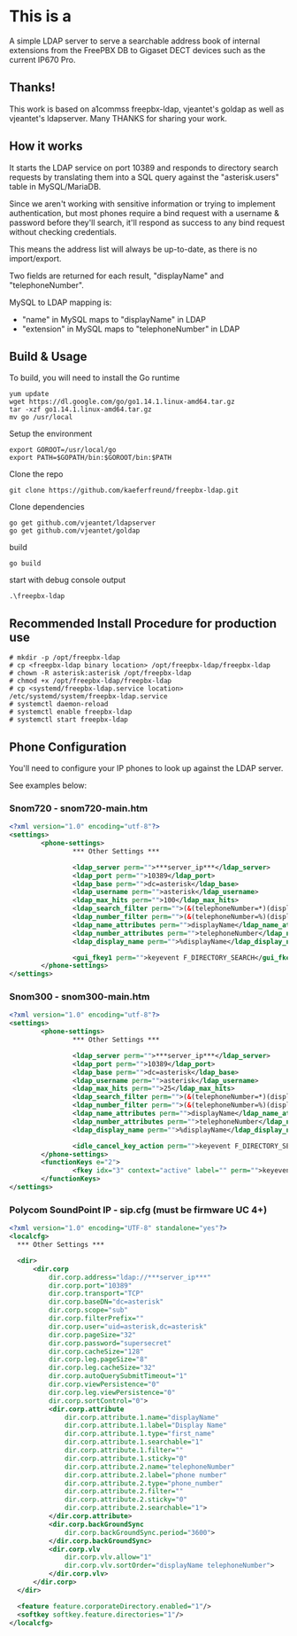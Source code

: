 # This is a 
A simple LDAP server to serve a searchable address book of internal extensions from the FreePBX DB to Gigaset DECT devices such as the current IP670 Pro.

## Thanks!
This work is based on a1commss freepbx-ldap, vjeantet's goldap as well as vjeantet's ldapserver. Many THANKS for sharing your work.


## How it works
It starts the LDAP service on port 10389 and responds to directory search requests by translating them into a SQL query against the "asterisk.users" table in MySQL/MariaDB.

Since we aren't working with sensitive information or trying to implement authentication, but most phones require a bind request with a username & password before they'll search, it'll respond as success to any bind request without checking credentials.

This means the address list will always be up-to-date, as there is no import/export.

Two fields are returned for each result, "displayName" and "telephoneNumber".

MySQL to LDAP mapping is:
* "name" in MySQL maps to "displayName" in LDAP
* "extension" in MySQL maps to "telephoneNumber" in LDAP

## Build & Usage
To build, you will need to install the Go runtime

```
yum update
wget https://dl.google.com/go/go1.14.1.linux-amd64.tar.gz
tar -xzf go1.14.1.linux-amd64.tar.gz
mv go /usr/local
```

Setup the environment
```
export GOROOT=/usr/local/go
export PATH=$GOPATH/bin:$GOROOT/bin:$PATH
```

Clone the repo
```
git clone https://github.com/kaeferfreund/freepbx-ldap.git
```

Clone dependencies
```
go get github.com/vjeantet/ldapserver
go get github.com/vjeantet/goldap
```

build
```
go build
```

start with debug console output
```
.\freepbx-ldap
```


## Recommended Install Procedure for production use
```
# mkdir -p /opt/freepbx-ldap
# cp <freepbx-ldap binary location> /opt/freepbx-ldap/freepbx-ldap
# chown -R asterisk:asterisk /opt/freepbx-ldap
# chmod +x /opt/freepbx-ldap/freepbx-ldap
# cp <systemd/freepbx-ldap.service location> /etc/systemd/system/freepbx-ldap.service
# systemctl daemon-reload
# systemctl enable freepbx-ldap
# systemctl start freepbx-ldap
```

## Phone Configuration
You'll need to configure your IP phones to look up against the LDAP server.

See examples below:

### Snom720 - snom720-main.htm
```xml
<?xml version="1.0" encoding="utf-8"?>
<settings>
        <phone-settings>
                *** Other Settings ***

                <ldap_server perm="">***server_ip***</ldap_server>
                <ldap_port perm="">10389</ldap_port>
                <ldap_base perm="">dc=asterisk</ldap_base>
                <ldap_username perm="">asterisk</ldap_username>
                <ldap_max_hits perm="">100</ldap_max_hits>
                <ldap_search_filter perm="">(&(telephoneNumber=*)(displayName=%))</ldap_search_filter>
                <ldap_number_filter perm="">(&(telephoneNumber=%)(displayName=*))</ldap_number_filter>
                <ldap_name_attributes perm="">displayName</ldap_name_attributes>
                <ldap_number_attributes perm="">telephoneNumber</ldap_number_attributes>
                <ldap_display_name perm="">%displayName</ldap_display_name>

                <gui_fkey1 perm="">keyevent F_DIRECTORY_SEARCH</gui_fkey1>
        </phone-settings>
</settings>
```

### Snom300 - snom300-main.htm
```xml
<?xml version="1.0" encoding="utf-8"?>
<settings>
        <phone-settings>
                *** Other Settings ***

                <ldap_server perm="">***server_ip***</ldap_server>
                <ldap_port perm="">10389</ldap_port>
                <ldap_base perm="">dc=asterisk</ldap_base>
                <ldap_username perm="">asterisk</ldap_username>
                <ldap_max_hits perm="">25</ldap_max_hits>
                <ldap_search_filter perm="">(&(telephoneNumber=*)(displayName=%))</ldap_search_filter>
                <ldap_number_filter perm="">(&(telephoneNumber=%)(displayName=*))</ldap_number_filter>
                <ldap_name_attributes perm="">displayName</ldap_name_attributes>
                <ldap_number_attributes perm="">telephoneNumber</ldap_number_attributes>
                <ldap_display_name perm="">%displayName</ldap_display_name>

                <idle_cancel_key_action perm="">keyevent F_DIRECTORY_SEARCH</idle_cancel_key_action>
        </phone-settings>
        <functionKeys e="2">
                <fkey idx="3" context="active" label="" perm="">keyevent F_DIRECTORY_SEARCH</fkey>
        </functionKeys>
</settings>
```

### Polycom SoundPoint IP - sip.cfg (must be firmware UC 4+)
```xml
<?xml version="1.0" encoding="UTF-8" standalone="yes"?>
<localcfg>
  *** Other Settings ***

  <dir>
      <dir.corp
          dir.corp.address="ldap://***server_ip***"
          dir.corp.port="10389"
          dir.corp.transport="TCP"
          dir.corp.baseDN="dc=asterisk"
          dir.corp.scope="sub"
          dir.corp.filterPrefix=""
          dir.corp.user="uid=asterisk,dc=asterisk"
          dir.corp.pageSize="32"
          dir.corp.password="supersecret"
          dir.corp.cacheSize="128"
          dir.corp.leg.pageSize="8"
          dir.corp.leg.cacheSize="32"
          dir.corp.autoQuerySubmitTimeout="1"
          dir.corp.viewPersistence="0"
          dir.corp.leg.viewPersistence="0"
          dir.corp.sortControl="0">
          <dir.corp.attribute
              dir.corp.attribute.1.name="displayName"
              dir.corp.attribute.1.label="Display Name"
              dir.corp.attribute.1.type="first_name"
              dir.corp.attribute.1.searchable="1"
              dir.corp.attribute.1.filter=""
              dir.corp.attribute.1.sticky="0"
              dir.corp.attribute.2.name="telephoneNumber"
              dir.corp.attribute.2.label="phone number"
              dir.corp.attribute.2.type="phone_number"
              dir.corp.attribute.2.filter=""
              dir.corp.attribute.2.sticky="0"
              dir.corp.attribute.2.searchable="1">
          </dir.corp.attribute>
          <dir.corp.backGroundSync
              dir.corp.backGroundSync.period="3600">
          </dir.corp.backGroundSync>
          <dir.corp.vlv
              dir.corp.vlv.allow="1"
              dir.corp.vlv.sortOrder="displayName telephoneNumber">
          </dir.corp.vlv>
      </dir.corp>
  </dir>

  <feature feature.corporateDirectory.enabled="1"/>
  <softkey softkey.feature.directories="1"/>
</localcfg>
